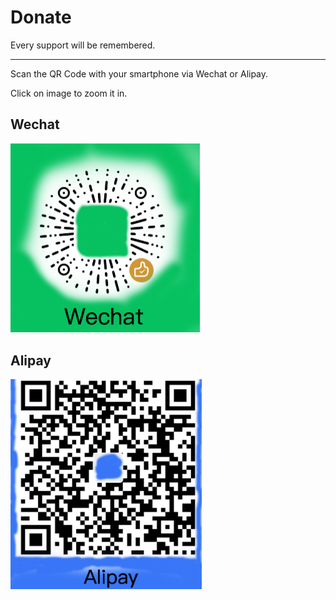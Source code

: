 # Donate

Every support will be remembered.

------

Scan the QR Code with your smartphone via Wechat or Alipay.

Click on image to zoom it in.

## Wechat

[<img src="../assets/images/wechat.png" alt="Wechat" title="Wechat" style="zoom:50%;" />](../assets/images/wechat.png)

## Alipay

[<img src="../assets/images/alipay.png" alt="Alipay" title="Alipay" style="zoom:43%;" />](../assets/images/alipay.png)